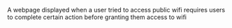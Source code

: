 A webpage displayed when a user tried to access public wifi
requires users to complete certain action before granting them access to wifi